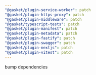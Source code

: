 ```yaml
---
"@gasket/plugin-service-worker": patch
"@gasket/plugin-https-proxy": patch
"@gasket/plugin-middleware": patch
"@gasket/typescript-tests": patch
"@gasket/plugin-manifest": patch
"@gasket/plugin-metadata": patch
"@gasket/plugin-fastify": patch
"@gasket/plugin-swagger": patch
"@gasket/plugin-nextjs": patch
"@gasket/plugin-vitest": patch
---
```


bump dependencies

